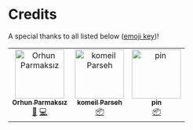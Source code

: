 # Credits

A special thanks to all listed below ([emoji key](https://allcontributors.org/docs/emoji-key))!

<!-- ALL-CONTRIBUTORS-LIST:START - Do not remove or modify this section -->
<!-- prettier-ignore-start -->
<!-- markdownlint-disable -->
<table>
  <tbody>
    <tr>
      <td align="center"><a href="http://orhun.dev"><img src="https://avatars.githubusercontent.com/u/24392180?v=4?s=100" width="100px;" alt="Orhun Parmaksız"/><br /><sub><b>Orhun Parmaksız</b></sub></a><br /><a href="#bug-orhun" title="Bug reports">🐛</a> <a href="#code-orhun" title="Code">💻</a></td>
      <td align="center"><a href="https://github.com/mmdbalkhi"><img src="https://avatars.githubusercontent.com/u/65954744?v=4?s=100" width="100px;" alt="komeil Parseh"/><br /><sub><b>komeil Parseh</b></sub></a><br /><a href="#platform-mmdbalkhi" title="Packaging/porting to new platform">📦</a></td>
      <td align="center"><a href="https://github.com/0323pin"><img src="https://avatars.githubusercontent.com/u/90570748?v=4?s=100" width="100px;" alt="pin"/><br /><sub><b>pin</b></sub></a><br /><a href="#platform-0323pin" title="Packaging/porting to new platform">📦</a></td>
    </tr>
  </tbody>
</table>

<!-- markdownlint-restore -->
<!-- prettier-ignore-end -->

<!-- ALL-CONTRIBUTORS-LIST:END -->
